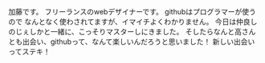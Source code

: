 加藤です。
フリーランスのwebデザイナーです。
githubはプログラマーが使うので
なんとなく使わされてますが、イマイチよくわかりません。
今日は仲良しのじぇしかと一緒に、こっそりマスターしにきました。
そしたらなんと高さんとも出会い、githubって、なんて楽しいんだろうと思いました！
新しい出会いってステキ！
